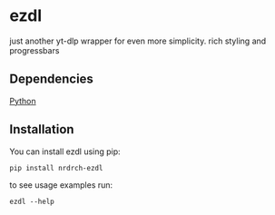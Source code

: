 # ezdl
just another yt-dlp wrapper for even more simplicity. rich styling and progressbars

## Dependencies
[Python](https://www.python.org/downloads/)
## Installation

You can install ezdl using pip:

```pwsh
pip install nrdrch-ezdl
```
to see usage examples run:
```pwsh
ezdl --help
```
